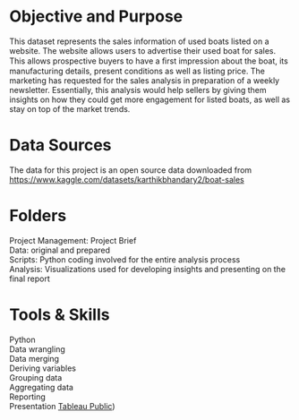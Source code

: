 # Objective and Purpose
This dataset represents the sales information of used boats listed on a website. The website allows users to advertise their used boat for sales. This allows prospective buyers to have a ﬁrst impression about the boat, its manufacturing details, present conditions as well as listing price. The marketing has requested for the sales analysis in preparation of a weekly newsletter. Essentially, this analysis would help sellers by giving them insights on how they could get more engagement for listed boats, as well as stay on top of the market trends.

# Data Sources
The data for this project is an open source data downloaded from https://www.kaggle.com/datasets/karthikbhandary2/boat-sales

# Folders
Project Management: Project Brief   
Data: original and prepared   
Scripts: Python coding involved for the entire analysis process   
Analysis: Visualizations used for developing insights and presenting on the final report     

# Tools & Skills
Python     
Data wrangling   
Data merging   
Deriving variables   
Grouping data   
Aggregating data   
Reporting     
Presentation [Tableau Public](https://public.tableau.com/app/profile/supriya.shrotriya/viz/BoatSalesAnalysis_17482256271770/BoatSalesAnalysis))

